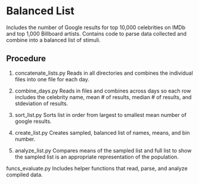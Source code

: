 # Balanced List

Includes the number of Google results for top 10,000 celebrities on IMDb and top 1,000 Billboard artists. Contains code to parse data collected and combine into a balanced list of stimuli. 

## Procedure

1. concatenate_lists.py
Reads in all directories and combines the individual files into one file for each day. 

2. combine_days.py
Reads in files and combines across days so each row includes the celebrity name, mean # of results, median # of results, and stdeviation of results.

3. sort_list.py
Sorts list in order from largest to smallest mean number of google results.

4. create_list.py
Creates sampled, balanced list of names, means, and bin number.

5. analyze_list.py
Compares means of the sampled list and full list to show the sampled list is an appropriate representation of the population. 


funcs_evaluate.py
Includes helper functions that read, parse, and analyze compiled data. 